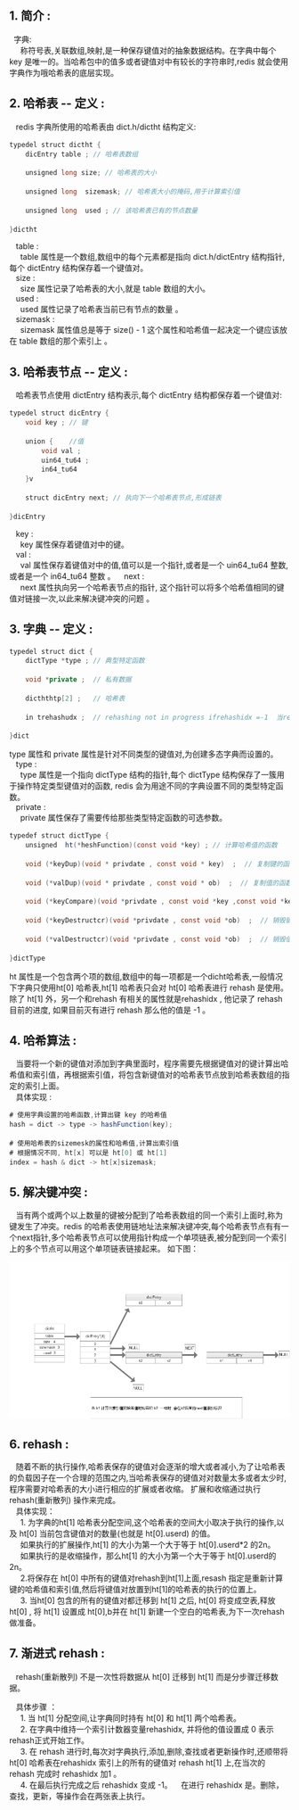 ## 1. 简介 : 
&nbsp;&nbsp;字典:    
&nbsp;&nbsp;&nbsp;&nbsp; 称符号表,关联数组,映射,是一种保存键值对的抽象数据结构。在字典中每个 key 是唯一的。当哈希包中的值多或者键值对中有较长的字符串时,redis 就会使用字典作为哦哈希表的底层实现。

## 2. 哈希表 -- 定义 : 
&nbsp;&nbsp; redis 字典所使用的哈希表由 dict.h/dictht 结构定义:
```java
typedel struct dictht {
    dicEntry table ; // 哈希表数组

    unsigned long size; // 哈希表的大小

    unsigned long  sizemask; // 哈希表大小的掩码,用于计算索引值

    unsigned long  used ; // 该哈希表已有的节点数量

}dictht
```
&nbsp;&nbsp; table :   
&nbsp;&nbsp;&nbsp;&nbsp; table 属性是一个数组,数组中的每个元素都是指向 dict.h/dictEntry 结构指针,每个 dictEntry 结构保存着一个键值对。   
&nbsp;&nbsp; size :   
&nbsp;&nbsp;&nbsp;&nbsp; size 属性记录了哈希表的大小,就是 table 数组的大小。  
&nbsp;&nbsp; used :   
&nbsp;&nbsp;&nbsp;&nbsp; used 属性记录了哈希表当前已有节点的数量 。     
&nbsp;&nbsp; sizemask :   
&nbsp;&nbsp;&nbsp;&nbsp; sizemask 属性值总是等于 size() - 1 这个属性和哈希值一起决定一个键应该放在 table 数组的那个索引上 。     


## 3. 哈希表节点 -- 定义 : 
&nbsp;&nbsp; 哈希表节点使用 dictEntry 结构表示,每个 dictEntry 结构都保存着一个键值对:
```java
typedel struct dicEntry {
    void key ; // 键

    union {    //值
        void val ;
        uin64_tu64 ;
        in64_tu64
    }v

    struct dicEntry next; // 执向下一个哈希表节点,形成链表

}dicEntry
```
&nbsp;&nbsp; key :   
&nbsp;&nbsp;&nbsp;&nbsp; key 属性保存着键值对中的键。      
&nbsp;&nbsp; val :   
&nbsp;&nbsp;&nbsp;&nbsp; val 属性保存着键值对中的值,值可以是一个指针,或者是一个   uin64_tu64 整数, 或者是一个   in64_tu64 整数 。
&nbsp;&nbsp; next :     
&nbsp;&nbsp;&nbsp;&nbsp; next 属性执向另一个哈希表节点的指针, 这个指针可以将多个哈希值相同的键值对链接一次,以此来解决键冲突的问题 。   

## 3. 字典 -- 定义 : 
```java
typedel struct dict {
    dictType *type ; // 典型特定函数

    void *private ;  // 私有数据

    dicththtp[2] ;   // 哈希表

    in trehashudx ;  // rehashing not in progress ifrehashidx =-1  当rehash不在进时,值为 -1

}dict
```
type 属性和 private 属性是针对不同类型的键值对,为创建多态字典而设置的。   
&nbsp;&nbsp; type :   
&nbsp;&nbsp;&nbsp;&nbsp; type 属性是一个指向 dictType 结构的指针,每个 dictType 结构保存了一簇用于操作特定类型键值对的函数, redis 会为用途不同的字典设置不同的类型特定函数。       
&nbsp;&nbsp; private :      
&nbsp;&nbsp;&nbsp;&nbsp; private 属性保存了需要传给那些类型特定函数的可选参数。  
```java
typedef struct dictType {
    unsigned  ht(*heshFunction)(const void *key) ; // 计算哈希值的函数

    void (*keyDup)(void * privdate , const void * key)  ;  // 复制键的函数
    
    void (*valDup)(void * privdate , const void * ob)  ;  // 复制值的函数

    void (*keyCompare)(void *privdate , const void *key ,const void *key2)  ;  // 对比键的函数

    void (*keyDestructcr)(void *privdate , const void *ob)  ;  // 销毁键函数

    void (*valDestructcr)(void *privdate , const void *ob)  ;  // 销毁值ht函数

}dictType
```
ht 属性是一个包含两个项的数组,数组中的每一项都是一个dicht哈希表,一般情况下字典只使用ht[0] 哈希表,ht[1] 哈希表只会对 ht[0]  哈希表进行 rehash 是使用。除了 ht[1] 外，另一个和rehash 有相关的属性就是rehashidx , 他记录了 rehash 目前的进度, 如果目前灭有进行 rehash 那么他的值是  -1 。    


## 4. 哈希算法 : 
&nbsp;&nbsp;  当要将一个新的键值对添加到字典里面时，程序需要先根据键值对的键计算出哈希值和索引值，再根据索引值，将包含新键值对的哈希表节点放到哈希表数组的指定的索引上面。    
&nbsp;&nbsp;  具体实现 :
```java
# 使用字典设置的哈希函数,计算出键 key 的哈希值
hash = dict -> type -> hashFunction(key);

# 使用哈希表的sizemesk的属性和哈希值,计算出索引值
# 根据情况不同, ht[x] 可以是 ht[0] 或 ht[1]
index = hash & dict -> ht[x]sizemask;

```

## 5. 解决键冲突 : 
&nbsp;&nbsp;  当有两个或两个以上数量的键被分配到了哈希表数组的同一个索引上面时,称为键发生了冲突。redis 的哈希表使用链地址法来解决键冲突,每个哈希表节点有有一个next指针,多个哈希表节点可以使用指针构成一个单项链表,被分配到同一个索引上的多个节点可以用这个单项链表链接起来。 如下图： 

![avatar](./static/键值对冲突.png
)

## 6. rehash : 
&nbsp;&nbsp;  随着不断的执行操作,哈希表保存的键值对会逐渐的增大或者减小,为了让哈希表的负载因子在一个合理的范围之内,当哈希表保存的键值对对数量太多或者太少时,程序需要对哈希表的大小进行相应的扩展或者收缩。
扩展和收缩通过执行 rehash(重新散列) 操作来完成。   
&nbsp;&nbsp;  具体实现：  
&nbsp;&nbsp;&nbsp;&nbsp; 1. 为字典的ht[1] 哈希表分配空间,这个哈希表的空间大小取决于执行的操作,以及 ht[0] 当前包含键值对的数量(也就是 ht[0].userd) 的值。   
&nbsp;&nbsp;&nbsp;&nbsp; 如果执行的扩展操作,ht[1] 的大小为第一个大于等于 ht[0].userd*2 的2n。  
&nbsp;&nbsp;&nbsp;&nbsp; 如果执行的是收缩操作，那么ht[1] 的大小为第一个大于等于 ht[0].userd的2n。   
&nbsp;&nbsp;&nbsp;&nbsp; 2.将保存在 ht[0] 中所有的键值对rehash到ht[1]上面,resash 指定是重新计算键的哈希值和索引值,然后将键值对放置到ht[1]的哈希表的执行的位置上。       
&nbsp;&nbsp;&nbsp;&nbsp; 3. 当ht[0] 包含的所有的键值对都迁移到 ht[1] 之后, ht[0] 将变成空表,释放  ht[0] , 将 ht[1] 设置成  ht[0],b并在 ht[1]  新建一个空白的哈希表,为下一次rehash 做准备。

## 7. 渐进式 rehash : 
&nbsp;&nbsp; rehash(重新散列) 不是一次性将数据从  ht[0] 迁移到 ht[1]  而是分步骤迁移数据。

&nbsp;&nbsp; 具体步骤 ：  
&nbsp;&nbsp;&nbsp;&nbsp;  1. 当 ht[1] 分配空间,让字典同时持有  ht[0]  和  ht[1] 两个哈希表。      
&nbsp;&nbsp;&nbsp;&nbsp;  2. 在字典中维持一个索引计数器变量rehashidx, 并将他的值设置成 0 表示rehash正式开始工作。     
&nbsp;&nbsp;&nbsp;&nbsp;  3. 在 rehash 进行时,每次对字典执行,添加,删除,查找或者更新操作时,还顺带将   ht[0]  哈希表在rehashidx 索引上的所有的键值对 rehash ht[1] 上,在当次的 rehash 完成时 rehashidx 加1 。  
&nbsp;&nbsp;&nbsp;&nbsp;  4. 在最后执行完成之后 rehashidx 变成 -1。
&nbsp;&nbsp; 在进行 rehashidx 是。删除，查找，更新，等操作会在两张表上执行。